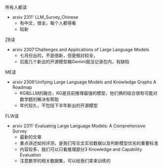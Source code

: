 
所有人都读
+ arxiv 2311' LLM_Survey_Chinese
	+ 有中文，很全，每个人都得看
	+ 较新

ZB读
+ arxiv 2307‘Challenges and Applications of Large Language Models
	+ 七月份出的，不是很新，但是相对较全，
	+ 后面几个新出的开源模型箱Gemini就没记录在内，有缺陷

ME读
+ arxiv 2306’Unifying Large Language Models and Knowledge Graphs A Roadmap
	+ KG和LLM的融合，KG是目前推理最强的模型，他们俩的结合很有可能对数学题的解决有帮助
	+ 年代较久，不包括下半年新出的开源模型

FLW读
+ arxiv 2311'  Evaluating Large Language Models: A Comprehensive Survey
	+ 最新的文章  
	+ 重点讲述如何评测，是我们写论文实验数据以及判断模型优劣的重要标准
	+ 内容较多，我们可以只看推理部分3 Knowledge and Capability Evaluation 
	+ 注意数学的相关数据集，可以给我们拿来训练的

